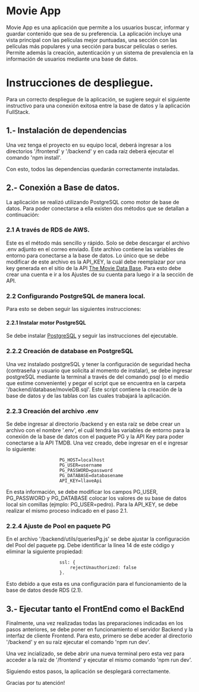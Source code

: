 # Movie App
Movie App es una aplicación que permite a los usuarios buscar, informar y guardar contenido que sea de su preferencia. La aplicación incluye una vista principal con las películas mejor puntuadas, una sección con las películas más populares y una sección para buscar películas o series. Permite además la creación, autenticación y un sistema de prevalencia en la información de usuarios mediante una base de datos.

# Instrucciones de despliegue.
Para un correcto despliegue de la aplicación, se sugiere seguir el siguiente instructivo para una conexión exitosa entre la base de datos y la aplicación FullStack.

## 1.- Instalación de dependencias
Una vez tenga el proyecto en su equipo local, deberá ingresar a los directorios '/frontend' y '/backend' y en cada raíz deberá ejecutar el comando 'npm install'.

Con esto, todos las dependencias quedarán correctamente instaladas.

## 2.- Conexión a Base de datos.
La aplicación se realizó utilizando PostgreSQL como motor de base de datos. Para poder conectarse a ella existen dos métodos que se detallan a continuación:

### 2.1 A través de RDS de AWS.
Este es el método más sencillo y rápido. Solo se debe descargar el archivo .env adjunto en el correo enviado. Este archivo contiene las variables de entorno para conectarse a la base de datos. Lo único que se debe modificar de este archivo es la API_KEY, la cuál debe reemplazar por una key generada en el sitio de la API [The Movie Data Base](https://www.themoviedb.org/). Para esto debe crear una cuenta e ir a los Ajustes de su cuenta para luego ir a la sección de API.

### 2.2 Configurando PostgreSQL de manera local.
Para esto se deben seguir las siguientes instrucciones:

#### 2.2.1 Instalar motor PostgreSQL
Se debe instalar [PostgreSQL](https://www.postgresql.org/) y seguir las instrucciones del ejecutable.

### 2.2.2 Creación de database en PostgreSQL
Una vez instalado postgreSQL y tener la configuración de seguridad hecha (contraseña y usuario que solicita al momento de instalar), se debe ingresar postgreSQL mediante la terminal a través de del comando psql (o el medio que estime conveniente) y pegar el script que se encuentra en la carpeta '/backend/database/movieDB.sql'. Este script contiene la creación de la base de datos y de las tablas con las cuales trabajará la aplicación.

### 2.2.3 Creación del archivo .env
Se debe ingresar al directorio /backend y en esta raíz se debe crear un archivo con el nombre '.env', el cuál tendrá las variables de entorno para la conexión de la base de datos con el paquete PG y la API Key para poder conectarse a la API TMDB. Una vez creado, debe ingresar en el e ingresar lo siguiente:

                        PG_HOST=localhost
                        PG_USER=username
                        PG_PASSWORD=password
                        PG_DATABASE=databasename
                        API_KEY=llaveApi

En esta información, se debe modificar los campos PG_USER, PG_PASSWORD y PG_DATABASE colocar los valores de su base de datos local sin comillas (ejmplo: PG_USER=pedro). Para la API_KEY, se debe realizar el mismo proceso indicado en el paso 2.1.

### 2.2.4 Ajuste de Pool en paquete PG
En el archivo '/backend/utils/queriesPg.js' se debe ajustar la configuración del Pool del paquete pg. Debe identificar la línea 14 de este código y eliminar la siguiente propiedad: 

                        ssl: {
                            rejectUnauthorized: false
                        }.

Esto debido a que esta es una configuración para el funcionamiento de la base de datos desde RDS (2.1).

## 3.- Ejecutar tanto el FrontEnd como el BackEnd
Finalmente, una vez realizadas todas las preparaciones indicadas en los pasos anteriores, se debe poner en funcionamiento el servidor Backend y la interfaz de cliente Frontend. Para esto, primero se debe aceder al directorio '/backend' y en su raíz ejecutar el comando 'npm run dev'.

Una vez incializado, se debe abrir una nueva terminal pero esta vez para acceder a la raíz de '/frontend' y ejecutar el mismo comando 'npm run dev'.

Siguiendo estos pasos, la aplicación se desplegará correctamente.

Gracias por tu atención!